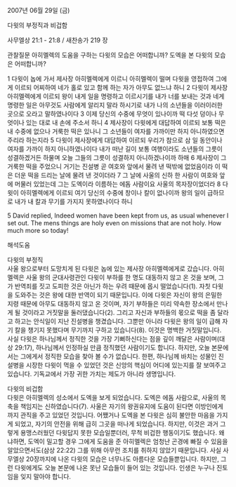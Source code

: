 2007년 06월 29일 (금)

다윗의 부정직과 비겁함



사무엘상 21:1 - 21:8 / 새찬송가 219 장


관찰질문
아히멜렉의 도움을 구하는 다윗의 모습은 어떠합니까?
도엑을 본 다윗의 모습은 어떠합니까? 

1 다윗이 놉에 가서 제사장 아히멜렉에게 이르니 아히멜렉이 떨며 다윗을 영접하여 그에게 이르되 어찌하여 네가 홀로 있고 함께 하는 자가 아무도 없느냐 하니 2 다윗이 제사장 아히멜렉에게 이르되 왕이 내게 일을 명령하고 이르시기를 내가 너를 보내는 것과 네게 명령한 일은 아무것도 사람에게 알리지 말라 하시기로 내가 나의 소년들을 이러이러한 곳으로 오라고 말하였나이다 3 이제 당신의 수중에 무엇이 있나이까 떡 다섯 덩이나 무엇이나 있는 대로 내 손에 주소서 하니 4 제사장이 다윗에게 대답하여 이르되 보통 떡은 내 수중에 없으나 거룩한 떡은 있나니 그 소년들이 여자를 가까이만 하지 아니하였으면 주리라 하는지라 5 다윗이 제사장에게 대답하여 이르되 우리가 참으로 삼 일 동안이나 여자를 가까이 하지 아니하였나이다 내가 떠난 길이 보통 여행이라도 소년들의 그릇이 성결하겠거든 하물며 오늘 그들의 그릇이 성결하지 아니하겠나이까 하매 6 제사장이 그 거룩한 떡을 주었으니 거기는 진설병 곧 여호와 앞에서 물려 낸 떡밖에 없었음이라 이 떡은 더운 떡을 드리는 날에 물려 낸 것이더라 7 그 날에 사울의 신하 한 사람이 여호와 앞에 머물러 있었는데 그는 도엑이라 이름하는 에돔 사람이요 사울의 목자장이었더라 8 다윗이 아히멜렉에게 이르되 여기 당신의 수중에 창이나 칼이 없나이까 왕의 일이 급하므로 내가 내 칼과 무기를 가지지 못하였나이다 하니  

5 David replied, Indeed women have been kept from us, as usual whenever I set out. The mens things are holy even on missions that are not holy. How much more so today!

해석도움





다윗의 부정직  
사울 왕으로부터 도망치게 된 다윗은 놉에 있는 제사장 아히멜렉에게로 갔습니다. 아히멜렉은 사울 왕의 군대사령관인 다윗이 부하를 한 명도 대동하지 않고 온 것을 보며, 그가 반역죄를 짓고 도피한 것은 아닌가 하는 우려 때문에 몹시 떨었습니다(1). 자칫 다윗을 도와주는 것은 왕에 대한 반역이 되기 때문입니다. 이에 다윗은 자신이 왕의 은밀한 지령 때문에 아무도 대동하지 않고 온 것이며, 자기 부하들은 미리 약속한 장소에서 만나게 될 것이라고 거짓말을 둘러댔습니다(2). 그리고 자신과 부하들의 몫으로 떡을 좀 달라고 하고는 안식일이 지난 진설병을 챙겼습니다. 그뿐만 아니라 다윗은 왕의 일이 급해 자기 칼을 챙기지 못했다며 무기까지 구하고 있습니다(8). 이것은 명백한 거짓말입니다. 사실 다윗은 하나님께서 정직한 것을 가장 기뻐하신다는 점을 깊이 깨달은 사람이며(대상 29:17), 하나님께서 인정하실 만큼 정직했던 사람이기도 합니다. 하지만, 오늘 본문에서는 그에게서 정직한 모습을 찾아 볼 수가 없습니다. 한편, 하나님께 바치는 성물인 진설병을 시장한 다윗이 먹을 수 있었던 것은 신앙의 핵심이 어디에 있는지를 잘 보여주고 있습니다. 기독교에서 가장 귀한 가치는 제도가 아니라 생명입니다.   

다윗의 비겁함  
다윗은 아히멜렉의 성소에서 도엑을 보게 되었습니다. 도엑은 에돔 사람으로, 사울의 목축을 책임지는 신하였습니다(7). 사울은 자기의 왕권유지에 도움이 된다면 이방인에게까지 관직을 주고 있었던 것입니다. 어쨌거나 도엑을 본 다윗은 심히 불안한 마음을 가지게 되었고, 자기의 안전을 위해 급히 그곳을 떠나게 되었습니다. 하지만, 이것은 과거 그렇게 용맹스러웠던 다윗답지 못한 모습일뿐더러, 무척 비겁한 행동이기도 했습니다. 왜냐하면, 도엑이 밀고할 경우 그에게 도움을 준 아히멜렉은 엄청난 곤경에 빠질 수 있음을 알았으면서도(삼상 22:22) 그를 위해 아무런 조치를 취하지 않았기 때문입니다. 사실 사무엘상 20장까지에 나온 다윗의 모습은 너무나도 아름다운 모습들뿐입니다. 하지만, 그런 다윗에게도 오늘 본문에 나온 못난 모습들이 들어 있는 것입니다. 인생은 누구나 진토임을 잊지 말아야 합니다.